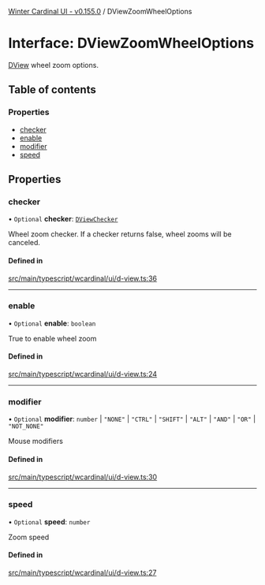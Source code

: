 [Winter Cardinal UI - v0.155.0](../index.md) / DViewZoomWheelOptions

# Interface: DViewZoomWheelOptions

[DView](DView.md) wheel zoom options.

## Table of contents

### Properties

- [checker](DViewZoomWheelOptions.md#checker)
- [enable](DViewZoomWheelOptions.md#enable)
- [modifier](DViewZoomWheelOptions.md#modifier)
- [speed](DViewZoomWheelOptions.md#speed)

## Properties

### checker

• `Optional` **checker**: [`DViewChecker`](../index.md#dviewchecker)

Wheel zoom checker.
If a checker returns false, wheel zooms will be canceled.

#### Defined in

[src/main/typescript/wcardinal/ui/d-view.ts:36](https://github.com/winter-cardinal/winter-cardinal-ui/blob/v0.155.0/src/main/typescript/wcardinal/ui/d-view.ts#L36)

___

### enable

• `Optional` **enable**: `boolean`

True to enable wheel zoom

#### Defined in

[src/main/typescript/wcardinal/ui/d-view.ts:24](https://github.com/winter-cardinal/winter-cardinal-ui/blob/v0.155.0/src/main/typescript/wcardinal/ui/d-view.ts#L24)

___

### modifier

• `Optional` **modifier**: `number` \| ``"NONE"`` \| ``"CTRL"`` \| ``"SHIFT"`` \| ``"ALT"`` \| ``"AND"`` \| ``"OR"`` \| ``"NOT_NONE"``

Mouse modifiers

#### Defined in

[src/main/typescript/wcardinal/ui/d-view.ts:30](https://github.com/winter-cardinal/winter-cardinal-ui/blob/v0.155.0/src/main/typescript/wcardinal/ui/d-view.ts#L30)

___

### speed

• `Optional` **speed**: `number`

Zoom speed

#### Defined in

[src/main/typescript/wcardinal/ui/d-view.ts:27](https://github.com/winter-cardinal/winter-cardinal-ui/blob/v0.155.0/src/main/typescript/wcardinal/ui/d-view.ts#L27)
